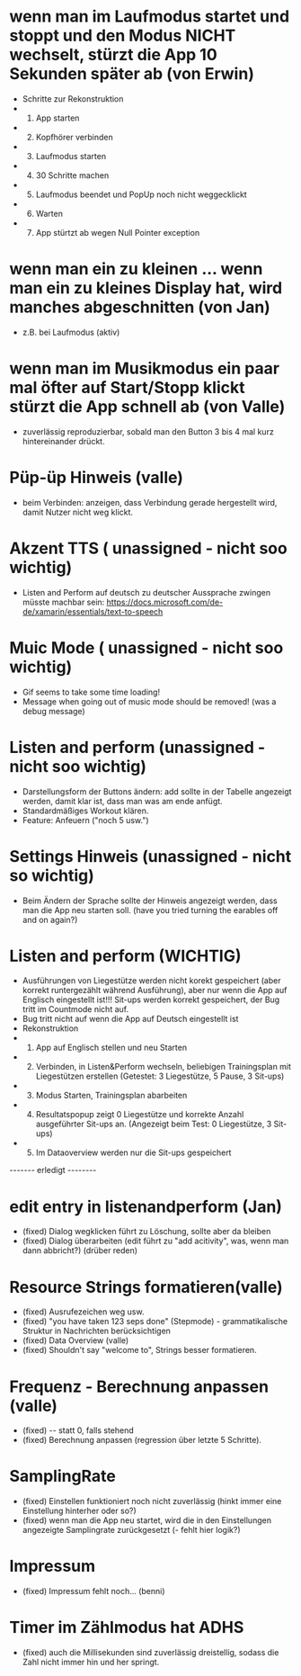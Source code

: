 ﻿# wenn man im Laufmodus startet und stoppt und den Modus NICHT wechselt, stürzt die App 10 Sekunden später ab (von Erwin)
 - Schritte zur Rekonstruktion
  - 1. App starten
  - 2. Kopfhörer verbinden
  - 3. Laufmodus starten
  - 4. 30 Schritte machen
  - 5. Laufmodus beendet und PopUp noch nicht weggecklickt
  - 6. Warten
  - 7. App stürtzt ab wegen Null Pointer exception

# wenn man ein zu kleinen ... wenn man ein zu kleines Display hat, wird manches abgeschnitten (von Jan)
  - z.B. bei Laufmodus (aktiv)
# wenn man im Musikmodus ein paar mal öfter auf Start/Stopp klickt stürzt die App schnell ab (von Valle)
  - zuverlässig reproduzierbar, sobald man den Button 3 bis 4 mal kurz hintereinander drückt.

# Püp-üp Hinweis (valle)
  - beim Verbinden: anzeigen, dass Verbindung gerade hergestellt wird, damit Nutzer nicht weg klickt.
  
# Akzent TTS ( unassigned - nicht soo wichtig)
  - Listen and Perform auf deutsch zu deutscher Aussprache zwingen müsste machbar sein: https://docs.microsoft.com/de-de/xamarin/essentials/text-to-speech
# Muic Mode ( unassigned - nicht soo wichtig)
  - Gif seems to take some time loading!
  - Message when going out of music mode should be removed! (was a debug message)

# Listen and perform (unassigned - nicht soo wichtig)
  - Darstellungsform der Buttons ändern: add sollte in der Tabelle angezeigt werden, damit klar ist, dass man was am ende anfügt.
  - Standardmäßiges Workout klären.
  - Feature: Anfeuern ("noch 5 usw.")
  
# Settings Hinweis (unassigned - nicht so wichtig)
  - Beim Ändern der Sprache sollte der Hinweis angezeigt werden, dass man die App neu starten soll. (have you tried turning the earables off and on again?)
  
# Listen and perform (WICHTIG)
  - Ausführungen von Liegestütze werden nicht korekt gespeichert (aber korrekt runtergezählt während Ausführung), aber nur wenn die App auf Englisch
	eingestellt ist!!! Sit-ups werden korrekt gespeichert, der Bug tritt im Countmode nicht auf. 
  - Bug tritt nicht auf wenn die App auf Deutsch eingestellt ist
  - Rekonstruktion
   - 1. App auf Englisch stellen und neu Starten
   - 2. Verbinden, in Listen&Perform wechseln, beliebigen Trainingsplan mit Liegestützen erstellen (Getestet: 3 Liegestütze, 5 Pause, 3 Sit-ups)
   - 3. Modus Starten, Trainingsplan abarbeiten
   - 4. Resultatspopup zeigt 0 Liegestütze und korrekte Anzahl ausgeführter Sit-ups an. (Angezeigt beim Test: 0 Liegestütze, 3 Sit-ups)
   - 5. Im Dataoverview werden nur die Sit-ups gespeichert


 ------- erledigt --------

 # edit entry in listenandperform (Jan)
  - (fixed) Dialog wegklicken führt zu Löschung, sollte aber da bleiben
  - (fixed) Dialog überarbeiten (edit führt zu "add acitivity", was, wenn man dann abbricht?) (drüber reden)
  # Resource Strings formatieren(valle) 
  - (fixed) Ausrufezeichen weg usw.
  - (fixed) "you have taken 123 seps done" (Stepmode) - grammatikalische Struktur in Nachrichten berücksichtigen
  - (fixed) Data Overview (valle)
  - (fixed) Shouldn't say "welcome to", Strings besser formatieren.
  
# Frequenz - Berechnung anpassen (valle)
  - (fixed) -- statt 0, falls stehend
  - (fixed) Berechnung anpassen (regression über letzte 5 Schritte).

# SamplingRate
  - (fixed) Einstellen funktioniert noch nicht zuverlässig (hinkt immer eine Einstellung hinterher oder so?)
  - (fixed) wenn man die App neu startet, wird die in den Einstellungen angezeigte Samplingrate zurückgesetzt (- fehlt hier logik?)


# Impressum 
  - (fixed) Impressum fehlt noch... (benni)
# Timer im Zählmodus hat ADHS
  - (fixed) auch die Millisekunden sind zuverlässig dreistellig, sodass die Zahl nicht immer hin und her springt.
